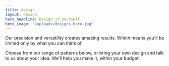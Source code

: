```yaml
---
title: design
layout: design
hero_headline: Design it yourself.
hero_image: "/uploads/designs-hero.jpg"
---
```


Our precision and versatility creates amazing results. Which means you’ll be limited only by what you can think of.

Choose from our range of patterns below, or bring your own design and talk to us about your idea. We’ll help you make it, within your budget.
